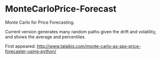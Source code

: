 # MonteCarloPrice-Forecast

Monte Carlo for Price Forecasting.

Current version generates many random paths given the drift and volatility, and shows the average and percentiles.

First appeared: http://www.talaikis.com/monte-carlo-as-spx-price-forecaster-using-python/
